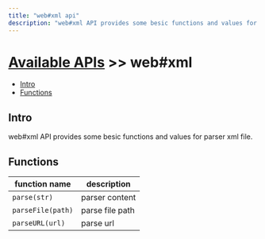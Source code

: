 ```yaml
---
title: "web#xml api"
description: "web#xml API provides some besic functions and values for parser xml file."
---
```


# [Available APIs](../../) >> web#xml

<!-- vim-markdown-toc GFM -->

- [Intro](#intro)
- [Functions](#functions)

<!-- vim-markdown-toc -->

## Intro

web#xml API provides some besic functions and values for parser xml file.

## Functions

| function name     | description     |
| ----------------- | --------------- |
| `parse(str)`      | parser content  |
| `parseFile(path)` | parse file path |
| `parseURL(url)`   | parse url       |
